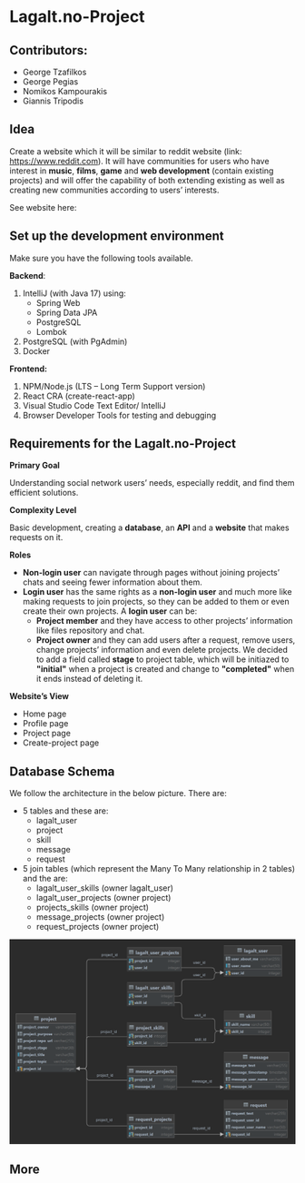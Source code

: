 # **Lagalt.no-Project**

## Contributors:
 - George Tzafilkos
 - George Pegias 
 - Nomikos Kampourakis
 - Giannis Tripodis
 
## **Idea**
Create a website which it will be similar to reddit website (link: https://www.reddit.com).
It will have communities for users who have interest in **music**, **films**, **game** and **web development** (contain existing projects) and
will offer the capability of both extending existing as well as creating new communities according to users’ interests.

See website here: 

## **Set up the development environment**
Make sure you have the following tools available.

**Backend**:
1. IntelliJ (with Java 17) using:
      * Spring Web
      * Spring Data JPA
      * PostgreSQL
      * Lombok
2. PostgreSQL (with PgAdmin)
3. Docker

**Frontend:**
1. NPM/Node.js (LTS – Long Term Support version)
2. React CRA (create-react-app)
3. Visual Studio Code Text Editor/ IntelliJ
4. Browser Developer Tools for testing and debugging

## **Requirements for the Lagalt.no-Project**

**Primary Goal**

Understanding social network users’ needs, especially reddit, and find them efficient solutions.

**Complexity Level**

Basic development, creating a **database**, an **API** and a **website** that makes requests on it.

**Roles**

- **Non-login user** can navigate through pages without joining projects’ chats and seeing fewer information about them.
- **Login user** has the same rights as a **non-login user** and much more like making requests to join projects, so they 
can be added to them or even create their own projects. A **login user** can be:
    - **Project member** and they have access to other projects’ information like files repository and chat.
    - **Project owner** and they can add users after a request, remove users, change projects’ information and even delete projects. We decided to add a field called **stage** to project table, which will be initiazed to **"initial"** when a project is created and change to **"completed"** when it ends instead of deleting it.

**Website’s View**

- Home page
- Profile page
- Project page
- Create-project page

## **Database Schema**

We follow the architecture in the below picture. There are:
- 5 tables and these are:
    - lagalt_user
    - project
    - skill
    - message
    - request 
- 5 join tables (which represent the Many To Many relationship in 2 tables) and the are:
    - lagalt_user_skills (owner lagalt_user)
    - lagalt_user_projects (owner project)
    - projects_skills (owner project)
    - message_projects (owner project)
    - request_projects (owner project)

<img src="/pictures/Entity_Diagram_Dark_Mode.png">

## **More**
